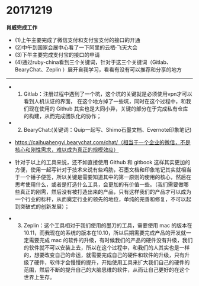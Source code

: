 # 20171219

**肖威完成工作**
- (1)上午主要完成了微信支付和支付宝支付的接口的开通
- (2)中午到国家会展中心看了一下阿里的云栖·飞天大会
- (3)下午主要完成支付宝的接口的申请
- (4)通过ruby-china看到三个关键词，针对于这三个关键词（Gitlab、BearyChat、Zeplin ）展开自我学习，看看有没有可以推荐和分享的地方
---
-  1) Gitlab：注册过程中遇到了一个坑，这个坑的关键就是必须使用vpn才可以看到人机认证的界面， 在这个地方掉了一些坑，同时在这个过程中，和我们现在使用的 Github 其实也是大同小异，关键的部分在于完成私有仓库的构建，从而完成团队化的协作；

-  2) BearyChat:(关键词：Quip一起写、Shimo石墨文档、Evernote印象笔记)
- https://caihuahengyi.bearychat.com/chat/（相当于一个企业的微信，不是核心和刚性需求，难以成为真正的规模效应）
- 针对于以上的工具来说，还不如直接使用 Github 和 gitbook 这样其实更加的方便，使用一起写针对于技术来说有些鸡肋，石墨文档和印象笔记其实就相当于一个锤子便签，所以关键是需要知道其中的第一原则的使用的核心，然后在思考使用什么，或者是打造什么工具，会更加的有价值一些。（我们需要做哪些真正的刚需，然后没有被打造出来的产品，只有这样我们的产品才可以成为一个行业的标杆，从而奠定行业的领先的地位，单纯的完善和修复，不可以起到突破式的创新发展）；

-  3) Zeplin：这个工具相对于我们使用的墨刀的工具，需要使用 mac 的版本在10.11，而我现在的系统的版本在10.10，所以后期需要完成产品的开发就一定需要完成 mac 的软件的升级，有时候我们的产品的硬件没有升级，我们的软件就不可以安装上去，所以在这个过程中，和我们的人其实也是一样的，想要改变自己的命运，就需要完成自己的硬件和软件的升级，只有升级了硬件，软件才会慢慢的提升，开始使用工具来扩大我们自己的硬件的范围，然后不断的提升自己的大脑思维的软件，从而让自己更好的在这个世界上生存。
